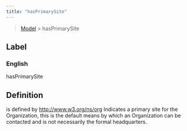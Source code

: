 ```yaml
---
title: "hasPrimarySite"
---
```


> [Model](../../) > hasPrimarySite

## Label

### English
hasPrimarySite


## Definition
is defined by http://www.w3.org/ns/org Indicates a primary site for the Organization, this is the default means by which an Organization can be contacted and is not necessarily the formal headquarters. 


    
